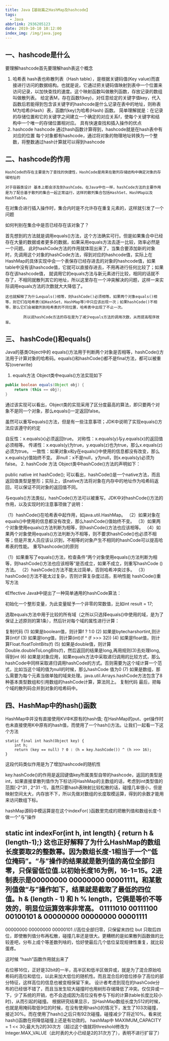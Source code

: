 ```yaml
---
title: Java【基础篇之HashMap及hashcode】
tags:
  - Java
abbrlink: 2936205123
date: 2019-10-10 10:12:00
index_img: /img/java.jpeg
---
```

## 一、hashcode是什么
要理解hashcode首先要理解hash表这个概念

1. 哈希表
hash表也称散列表（Hash table），是根据关键码值(Key value)而直接进行访问的数据结构。也就是说，它通过把关键码值映射到表中一个位置来访问记录，以加快查找的速度。这个映射函数叫做散列函数，存放记录的数组叫做散列表。
给定表M，存在函数f(key)，对任意给定的关键字值key，代入函数后若能得到包含该关键字的hashcode是什么记录在表中的地址，则称表M为哈希(Hash）表，函数f(key)为哈希(Hash) 函数。
简单理解就是：在记录的存储位置和它的关键字之间建立一个确定的对应关系f，使每个关键字和结构中一个唯一的存储位置相对应。
具有快速查找和插入操作的优点
2. hashcode
hashcode 通过hash函数计算得到，hashcode就是在hash表中有对应的位置
每个对象都有hashcode，通过将对象的物理地址转换为一个整数，将整数通过hash计算就可以得到hashcode
## 二、hashcode的作用
    HashCode的存在主要是为了查找的快捷性，HashCode是用来在散列存储结构中确定对象的存储地址的

    对于容器类设计 基本上都会涉及到hashCode。在Java中也一样，hashCode方法的主要作用是为了配合基于散列的集合一起正常运行，这样的散列集合包括HashSet、HashMap以及HashTable。

   在对集合进行插入操作时，集合内时是不允许存在重复元素的，这样就引发了一个问题

   如何判别在集合中是否已经存在该对象了？

   首先想到的方法就是调用equals()方法，这个方法确实可行。但是如果集合中已经存在大量的数据或者更多的数据，如果采用equals方法去逐一比较，效率必然是一个问题。    此时hashCode方法的作用就体现出来了，当集合要添加新的对象时，先调用这个对象的hashCode方法，得到对应的hashcode值，实际上在HashMap的具体实现中会一个表保存已经存进去的对象的hashcode值，如果table中没有该hashcode值，它就可以直接存进去，不用再进行任何比较了；如果存在该hashcode值， 就调用它的equals方法与新元素进行比较，相同的话就不存了，不相同就散列其它的地址，所以这里存在一个冲突解决的问题，这样一来实际调用equals方法的次数就大大降低了。

    这也就解释了为什么equals()相等，则hashCode()必须相等。如果两个对象equals()相等，则它们在哈希表(如HashSet、HashMap等)中只应该出现一次；如果hashCode()不相等，那么它们会被散列到哈希表的不同位置，哈希表中出现了不止一次。

            所以说hashCode方法的存在是为了减少equals方法的调用次数，从而提高程序效率。

## 三、 hashCode()和equals()
Java的基类Object中的 equals()方法用于判断两个对象是否相等，hashCode()方法用于计算对象的哈希码。equals()和hashCode()都不是final方法，都可以被重写(overwrite)

1. equals方法
Object类中equals()方法实现如下

```java
public boolean equals(Object obj) {
    return (this == obj);
}
```
通过该实现可以看出，Object类的实现采用了区分度最高的算法，即只要两个对象不是同一个对象，那么equals()一定返回false。

虽然可以重写equals()方法，但是有一些注意事项；JDK中说明了实现equals()方法应该遵守的约定

自反性：x.equals(x)必须返回true。
对称性：x.equals(y)与y.equals(x)的返回值必须相等。
传递性：x.equals(y)为true，y.equals(z)也为true，那么x.equals(z)必须为true。
一致性：如果对象x和y在equals()中使用的信息都没有改变，那么x.equals(y)值始终不变。
非null：x不是null，y为null，则x.equals(y)必须为false。
2. hashCode 方法
Object类中hashCode()方法的声明如下：

public native int hashCode();
可以看出，hashCode()是一个native方法，而且返回值类型是整形；实际上，该native方法将对象在内存中的地址作为哈希码返回，可以保证不同对象的返回值不同。

与equals()方法类似，hashCode()方法可以被重写。JDK中对hashCode()方法的作用，以及实现时的注意事项做了说明：

（1）hashCode()在哈希表中起作用，如java.util.HashMap。
（2）如果对象在equals()中使用的信息都没有改变，那么hashCode()值始终不变。
（3）如果两个对象使用equals()方法判断为相等，则hashCode()方法也应该相等。
（4）如果两个对象使用equals()方法判断为不相等，则不要求hashCode()也必须不相等；但是开发人员应该认识到，不相等的对象产生不相同的hashCode可以提高哈希表的性能。
重写hashcode()的原则

（1）如果重写了equals()方法，检查条件“两个对象使用equals()方法判断为相等，则hashCode()方法也应该相等”是否成立，如果不成立，则重写hashCode ()方法。
（2）hashCode()方法不能太过简单，否则哈希冲突过多。
（3）hashCode()方法不能太过复杂，否则计算复杂度过高，影响性能
hashCode()重写方法

《Effective Java》中提出了一种简单通用的hashCode算法：

初始化一个整形变量，为此变量赋予一个非零的常数值，比如int result = 17;

选取equals方法中用于比较的所有域（之所以只选择equals()中使用的域，是为了保证上述原则的第1条），然后针对每个域的属性进行计算：

复制代码
(1) 如果是boolean值，则计算f ? 1:0
(2) 如果是bytecharshortint,则计算(int)f
(3) 如果是long值，则计算(int)(f ^ (f >>> 32))
(4) 如果是float值，则计算Float.floatToIntBits(f)
(5) 如果是double值，则计算Double.doubleToLongBits(f)，然后返回的结果是long,再用规则(3)去处理long,得到int
(6) 如果是对象应用，如果equals方法中采取递归调用的比较方式，那么hashCode中同样采取递归调用hashCode的方式。否则需要为这个域计算一个范式，比如当这个域的值为null的时候，那么hashCode 值为0
(7) 如果是数组，那么需要为每个元素当做单独的域来处理。java.util.Arrays.hashCode方法包含了8种基本类型数组和引用数组的hashCode计算，算法同上。 
复制代码
最后，把每个域的散列码合并到对象的哈希码中。

## 四、HashMap中的hash()函数
HashMap中并没有直接使用KV中K原有的hash值; 在HashMap的put、get操作时也未直接使用K中原有的hash值，而使用了一个hash()方法。让我们一起看一下这个方法
```
static final int hash(Object key) {
    int h;
    return (key == null) ? 0 : (h = key.hashCode()) ^ (h >>> 16);
}
```
这段代码类似作用是为了增加hashcode的随机性

key.hashCode()的作用是返回键值key所属类型自带的hashcode，返回的类型是int，如果直接拿散列值作为下标访问HashMap的主数组的话，考虑到int类型值的范围[-2^31 , 2^31 -1]，虽然只要hash表映射比较松散的话，碰撞几率很小，但是映射空间太大，内存放不下，所以先做对数组的长度取模运算，得到的余数才能用来访问数组下标。

hashMap源码中模运算是在这个indexFor( )函数里完成的把散列值和数组长度-1做一个"与"操作

static int indexFor(int h, int length) { return h & (length-1);}
这也正好解释了为什么HashMap的数组长度要取2的整数幂。因为数组长度-1相当于一个“低位掩码”。“与”操作的结果就是散列值的高位全部归零，只保留低位值.以初始长度16为例，16-1=15。2进制表示是00000000 00000000 00001111。和某散列值做“与”操作如下，结果就是截取了最低的四位值。h & (length - 1) 和 h % length，它俩是等价不等效的，明显位运算效率非常高。
  01111010 00111100 00100101
& 00000000 00000000 00001111
----------------------------------
  00000000 00000000 00000101
  //高位全部归零，只保留末四位 
but 只取后四位，即使散列值分布再松散，碰撞几率还是很大。更糟糕的是如果散列函数做的比较差吧，分布上成个等差数列啥的，恰好使最后几个低位呈现规律性重复，就比较蛋疼。

这时候 “hash”函数作用就出来了

右位移16位，正好是32bit的一半，高半区和低半区做异或，就是为了混合原始哈希码的高位和低位，以此来加大低位的随机性。而且混合后的低位掺杂了高位的部分特征，这样高位的信息也被变相保留下来。
设计者考虑到现在的hashCode分布的已经很不错了，而且当发生较大碰撞时也用树形存储降低了冲突。仅仅异或一下，少了系统的开销，也不会造成因为高位没有参与下标的计算(table长度比较小时)，从而引起的碰撞。
根据研究结果显示，当HashMap数组长度为512的时候，也就是用掩码取低9位的时候，在没有使用hash()的情况下，发生了103次碰撞，接近30%。而在使用了hash()之后只有92次碰撞。碰撞减少了将近10%。看来扰hash()函数在将降低碰撞上还是有功效的。
hashMap中 MAXIMUM_CAPACITY = 1 << 30;最大为2的30次方（超过这个值就将threshold修改为Integer.MAX_VALUE（此时表的大小已经是2的31次方了），表明不进行扩容了）